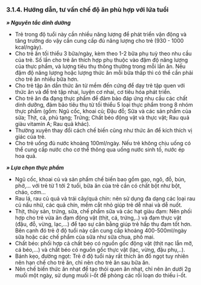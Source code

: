 ### 3.1.4. Hướng dẫn, tư vấn chế độ ăn phù hợp với lứa tuổi
***» Nguyên tắc dinh dưỡng***
- Trẻ trong độ tuổi này cần nhiều năng lượng để phát triển vận động và tăng trưởng do vậy cần cung cấp đủ năng lượng cho trẻ (930 - 1000 kcal/ngày).
- Cho trẻ ăn tối thiểu 3 bữa/ngày, kèm theo 1-2 bữa phụ tuỳ theo nhu cầu của trẻ. Số lần cho trẻ ăn thích hợp phụ thuộc vào đậm độ năng lượng của thực phẩm, và lượng tiêu thụ thông thường trong mỗi lần ăn. Nếu đậm độ năng lượng hoặc lượng thức ăn mỗi bữa thấp thì có thể cần
phải cho trẻ ăn nhiều bữa hơn.
- Cho trẻ tập ăn dần thức ăn từ mềm đến cứng để dạy trẻ tập quen với thức ăn và để trẻ tập nhai, luyện cơ nhai, cơ tiêu hóa phát triển.
- Cho trẻ ăn đa đạng thực phẩm để đảm bảo đáp ứng nhu cầu các chất dinh dưỡng, đảm bảo tiêu thụ từ tối thiểu 5 loại thực phẩm trong 8 nhóm thực phẩm (gồm: Ngũ cốc, khoai củ; Đậu đỗ; Sữa và các sản phẩm của sữa; Thịt, cá, phủ tạng; Trứng; Chất béo động vật và thực vật; Rau quả giàu vitamin A; Rau quả khác).
- Thường xuyên thay đổi cách chế biến cũng như thức ăn để kích thích vị giác của trẻ.
- Cho trẻ uống đủ nước khoảng 100ml/ngày. Nếu trẻ không chịu uống có thể cung cấp nước cho cơ thể thông qua uống nước sinh tố, nước ép hoa quả.

***» Lựa chọn thực phẩm***
- Ngũ cốc, khoai củ và sản phẩm chế biến bao gồm gạo, ngô, đỗ, bún, phở,... với trẻ từ 1 tới 2 tuổi, bữa ăn của trẻ cần có chất bột như bột, cháo, cơm...
- Rau lá, rau củ quả và trái cây/quả chín: nên sử dụng đa dạng các loại rau củ nấu nhừ, các quả chín, mềm cắt nhỏ giúp trẻ dễ nhai và dễ nuốt.
- Thịt, thủy sản, trứng, sữa, chế phẩm sữa và các hạt giàu đạm: Nên phối hợp cho trẻ vừa ăn đạm động vật (thịt, cá, trứng,..) và đạm thực vật (đậu, đỗ, vừng, lạc,...) để tạo sự cân bằng giúp trẻ hấp thụ đạm tốt hơn. Bên cạnh đó trẻ ở độ tuổi này cần cung cấp khoảng 400-500ml/ngày sữa hoặc các chế phẩm của sữa như sữa chua, phô mai.
- Chất béo: phối hợp cả chất béo có nguồn gốc động vật (thịt nạc lẫn mỡ, cá béo,...) và chất béo có nguồn gốc thực vật (lạc, vừng, đậu phụ,..).
- Bánh kẹo, đường ngọt: Trẻ ở độ tuổi này rất thích ăn đồ ngọt tuy nhiên nên hạn chế cho trẻ ăn, chỉ nên cho trẻ ăn sau bữa ăn.
- Nên chế biến thức ăn nhạt để tạo thói quen ăn nhạt, chỉ nên ăn dưới 2g muối một ngày, sử dụng muối i-ốt để phòng các rối loạn do thiếu i-ốt. 